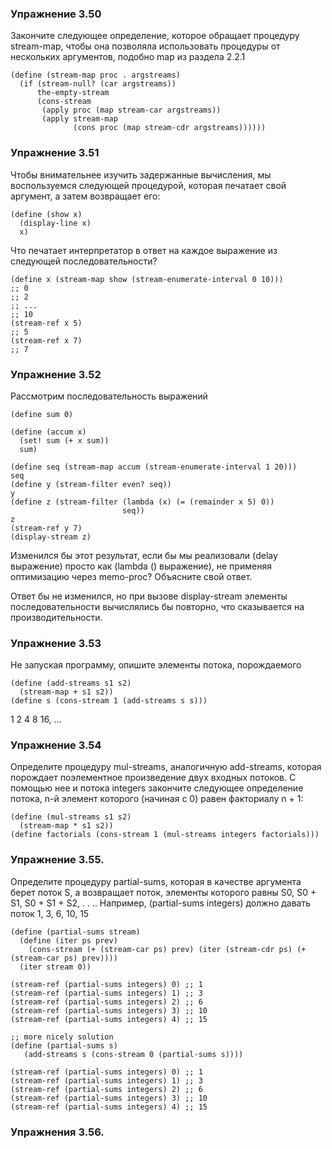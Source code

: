 <!--
.. title: SICP Потоки
.. slug: sicp-potoki
.. date: 2021-05-07 17:45:06 UTC+03:00
.. tags: sicp, scheme, lisp
.. category: 
.. link: 
.. description: 
.. type: text
-->

### Упражнение 3.50
Закончите следующее определение, которое обращает процедуру stream-map, чтобы она позволяла использовать процедуры от нескольких аргументов, подобно map из раздела 2.2.1

```schema
(define (stream-map proc . argstreams)
  (if (stream-null? (car argstreams))
      the-empty-stream
      (cons-stream
       (apply proc (map stream-car argstreams))
       (apply stream-map
              (cons proc (map stream-cdr argstreams))))))
```

### Упражнение 3.51
Чтобы внимательнее изучить задержанные вычисления, мы воспользуемся следующей процедурой, которая печатает свой аргумент, а затем возвращает его:

```schema
(define (show x)
  (display-line x)
  x)
```

Что печатает интерпретатор в ответ на каждое выражение из следующей последовательности?

```schema
(define x (stream-map show (stream-enumerate-interval 0 10)))
;; 0
;; 2
;; ...
;; 10
(stream-ref x 5)
;; 5
(stream-ref x 7)
;; 7
```

### Упражнение 3.52
Рассмотрим последовательность выражений
```schema
(define sum 0)

(define (accum x)
  (set! sum (+ x sum))
  sum)

(define seq (stream-map accum (stream-enumerate-interval 1 20)))
seq
(define y (stream-filter even? seq))
y
(define z (stream-filter (lambda (x) (= (remainder x 5) 0))
                         seq))
z
(stream-ref y 7)
(display-stream z)
```

Изменился бы этот результат, если бы мы реализовали (delay выражение) просто как (lambda () выражение), не применяя оптимизацию через memo-proc? Объясните свой ответ.

Ответ бы не изменился, но при вызове display-stream элементы последовательности вычислялись бы повторно, что сказывается на производительности.

### Упражнение 3.53

Не запуская программу, опишите элементы потока, порождаемого

```schema
(define (add-streams s1 s2)
  (stream-map + s1 s2))
(define s (cons-stream 1 (add-streams s s)))
```

1 2 4 8 16, ...


### Упражнение 3.54

Определите процедуру mul-streams, аналогичную add-streams, которая порождает поэлементное произведение двух входных потоков. С помощью нее и потока integers закончите следующее определение потока, n-й элемент которого (начиная с 0) равен факториалу n + 1:

```schema
(define (mul-streams s1 s2)
  (stream-map * s1 s2))
(define factorials (cons-stream 1 (mul-streams integers factorials)))
```

### Упражнение 3.55.
Определите процедуру partial-sums, которая в качестве аргумента берет поток S, а возвращает поток, элементы которого равны S0, S0 + S1, S0 + S1 + S2, . . .. Например, (partial-sums integers) должно давать поток 1, 3, 6, 10, 15

```schema
(define (partial-sums stream)
  (define (iter ps prev)
    (cons-stream (+ (stream-car ps) prev) (iter (stream-cdr ps) (+ (stream-car ps) prev))))
  (iter stream 0))

(stream-ref (partial-sums integers) 0) ;; 1
(stream-ref (partial-sums integers) 1) ;; 3
(stream-ref (partial-sums integers) 2) ;; 6
(stream-ref (partial-sums integers) 3) ;; 10
(stream-ref (partial-sums integers) 4) ;; 15

;; more nicely solution
(define (partial-sums s)
   (add-streams s (cons-stream 0 (partial-sums s))))

(stream-ref (partial-sums integers) 0) ;; 1
(stream-ref (partial-sums integers) 1) ;; 3
(stream-ref (partial-sums integers) 2) ;; 6
(stream-ref (partial-sums integers) 3) ;; 10
(stream-ref (partial-sums integers) 4) ;; 15
```

### Упражнения 3.56.

